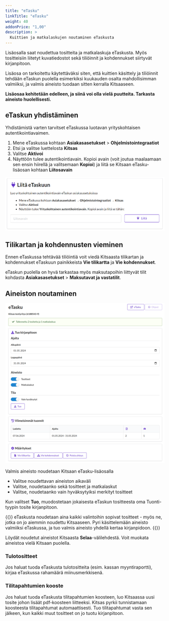 ```yaml
---
title: "eTasku"
linkTitle: "eTasku"
weight: 40
addonPrice: "1,00"
description: >
  Kuittien ja matkalaskujen noutaminen eTaskusta
---
```


Lisäosalla saat noudettua tositteita ja matkalaskuja eTaskusta. Myös tositteisiin liitetyt kuvatiedostot sekä tiliöinnit ja kohdennukset siirtyvät kirjanpitoon.

Lisäosa on tarkoitettu käytettäväksi siten, että kuittien käsittely ja tiliöinnit tehdään eTaskun puolella esimerkiksi kuukauden osalta mahdollisimman valmiiksi, ja valmis aineisto tuodaan sitten kerralla Kitsaaseen.

**Lisäosaa kehitetään edelleen, ja siinä voi olla vielä puutteita. Tarkasta aineisto huolellisesti.**

## eTaskun yhdistäminen

Yhdistämistä varten tarvitset eTaskussa luotavan yrityskohtaisen autentikointiavaimen.

1. Mene eTaskussa kohtaan **Asiakasasetukset** > **Ohjelmistointegraatiot**
2. Etsi ja valitse luettelosta **Kitsas**
3. Valitse **Aktivoi**
4. Näyttöön tulee autentikointiavain. Kopioi avain (voit joutua maalaamaan sen ensin hiirellä ja valitsemaan **Kopioi**) ja liitä se Kitsaan eTasku-lisäosan kohtaan **Liitosavain**

![](/img/fi/lisaosa/etasku/yhdista.png)


## Tilikartan ja kohdennusten vieminen

Ennen eTaskussa tehtävää tiliöintiä voit viedä Kitsaasta tilikartan ja kohdennukset eTaskuun painikkeista **Vie tilikartta** ja **Vie kohdennukset**.

eTaskun puolella on hyvä tarkastaa myös maksutapoihin liittyvät tilit kohdasta **Asiakasasetukset** > **Maksutavat ja vastatilit**.


## Aineiston noutaminen

![](/img/fi/lisaosa/etasku/tasku.png)

Valmis aineisto noudetaan Kitsaan eTasku-lisäosalla 

- Valitse noudettavan aineiston aikaväli 
- Valitse, noudetaanko sekä tositteet ja matkalaskut
- Valitse, noudetaanko vain hyväksytyiksi merkityt tositteet 

Kun valitset **Tuo**, muodostetaan jokaisesta eTaskun tositteesta oma Tuonti-tyypin tosite kirjanpitoon.

{{<alert title="Käsittele aineisto valmiiksi eTaskussa">}}
eTaskusta noudetaan aina kaikki valintoihin sopivat tositteet - myös ne, jotka on jo aiemmin noudettu Kitsaaseen. Pyri käsittelemään aineisto valmiiksi eTaskussa, ja tuo valmis aineisto yhdellä kertaa kirjanpidoon.
{{</alert>}}

Löydät noudetut aineistot Kitsaasta **Selaa**-välilehdestä. Voit muokata aineistoa vielä Kitsaan puolella.

### Tulotositteet

Jos haluat tuoda eTaskusta tulotositteita (esim. kassan myyntiraportti), kirjaa eTaskussa rahamäärä miinusmerkkisenä.


### Tilitapahtumien kooste 

Jos haluat tuoda eTaskusta tilitapahtumien koosteen, luo Kitsaassa uusi tosite johon lisäät pdf-koosteen liitteeksi. Kitsas pyrkii tunnistamaan koosteesta tilitapahtumat automaattisesti. Tuo tilitapahtumat vasta sen jälkeen, kun kaikki muut tositteet on jo tuotu kirjanpitoon.

